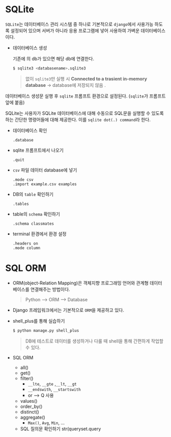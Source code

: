 # SQLite

`SQLite`는 데이터베이스 관리 시스템 중 하나로 기본적으로 `django`에서 사용가능 하도록 설정되어 있으며 서버가 아니라 응용 프로그램에 넣어 사용하여 가벼운 데이터베이스이다.



- 데이터베이스 생성

  기존에 <databasename>의 db가 있으면 해당 db에 연결한다.
  
  ```bash
  $ sqlite3 <databasename>.sqlite3
  ```
  
  > <databasename> 없이 `sqlite3`만 실행 시 **Connected to a trasient in-memory database** → database에 저장되지 않음 .



데이터베이스 생성문 실행 후 `sqlite` 프롬프트 환경으로 설정된다. (`sqlite`가 프롬프트 앞에 붙음)

SQLite는 사용자가 SQLite 데이터베이스에 대해 수동으로 SQL문을 실행할 수 있도록 하는 간단한 명령어들에 대해 제공한다. 이를 `sqlite dot(.) command`라 한다.

- 데이터베이스 확인

  ```sqlite
  .database
  ```

- sqlite 프롬프트에서 나오기

  ```sqlite
  .quit
  ```

- `csv` 파일 데이터 database에 넣기

  ```sqlite
  .mode csv
  .import example.csv examples
  ```

- DB의 `table` 확인하기

  ```sqlite
  .tables
  ```

- table의 `schema` 확인하기

  ```sqlite
  .schema classmates
  ```

- terminal 환경에서 환경 설정

  ```sqlite
  .headers on
  .mode column
  ```





# SQL ORM

- ORM(object-Relation Mapping)은 객체지향 프로그래밍 언어와 관계형 데이터 베이스를 연결해주는 방법이다.

  > Python --> ORM --> Database

- Django 프레임워크에서는 기본적으로 `ORM`을 제공하고 있다.



- shell_plus를 통해 실습하기

  ```bash
  $ python manage.py shell_plus
  ```

  > DB에 테스트로 데이터를 생성하거나 다룰 때 shell을 통해 간편하게 작업할 수 있다.
  
- SQL ORM

  - all()
  - get()
  - filter()
    - `__lte`, `__gte` ,`__lt`, `__gt` 
    - `__endswith`, `__startswith`
    - or --> Q 사용
  - values()
  - order_by()
  - distinct()
  - aggregate()
    - `Max()`, `Avg`, `Min`, ...
  - SQL 질의문 확인하기 str(queryset.query





